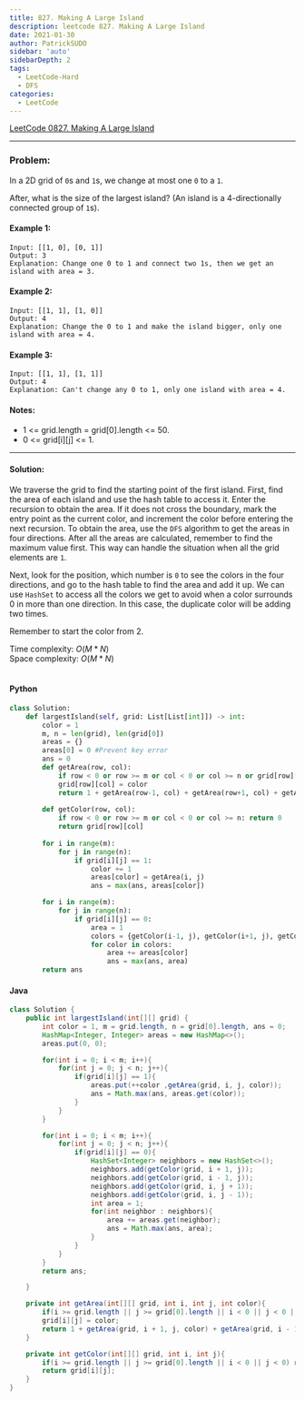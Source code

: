 ```yaml
---
title: 827. Making A Large Island
description: leetcode 827. Making A Large Island
date: 2021-01-30
author: PatrickSUDO
sidebar: 'auto'
sidebarDepth: 2
tags: 
  - LeetCode-Hard
  - DFS
categories:
  - LeetCode
---
```

[LeetCode 0827. Making A Large Island](https://leetcode.com/problems/making-a-large-island/)

---
### Problem: <br/>

In a 2D grid of `0`s and `1`s, we change at most one `0` to a `1`.

After, what is the size of the largest island? (An island is a 4-directionally connected group of `1`s).

#### Example 1:

    Input: [[1, 0], [0, 1]]
    Output: 3
    Explanation: Change one 0 to 1 and connect two 1s, then we get an island with area = 3.

#### Example 2:

    Input: [[1, 1], [1, 0]]
    Output: 4
    Explanation: Change the 0 to 1 and make the island bigger, only one island with area = 4.

#### Example 3:

    Input: [[1, 1], [1, 1]]
    Output: 4
    Explanation: Can't change any 0 to 1, only one island with area = 4.

#### Notes:

- 1 <= grid.length = grid[0].length <= 50.
- 0 <= grid[i][j] <= 1.

---

#### Solution: </br>

We traverse the grid to find the starting point of the first island. First, find the area of each island and use the hash table to access it. Enter the recursion to obtain the area. If it does not cross the boundary,  mark the entry point as the current color, and increment the color before entering the next recursion. To obtain the area, use the `DFS` algorithm to get the areas in four directions. After all the areas are calculated, remember to find the maximum value first. This way can handle the situation when all the grid elements are `1`.

Next, look for the position, which number is `0` to see the colors in the four directions, and go to the hash table to find the area and add it up.
We can use `HashSet` to access all the colors we get to avoid when a color surrounds 0 in more than one direction. In this case, the duplicate color will be adding two times.

Remember to start the color from 2.


Time complexity: $O(M*N)$</br>
Space complexity: $O(M*N)$ 
</br>
</br>


#### Python

```python
class Solution:
    def largestIsland(self, grid: List[List[int]]) -> int:
        color = 1
        m, n = len(grid), len(grid[0])
        areas = {}
        areas[0] = 0 #Prevent key error
        ans = 0 
        def getArea(row, col):
            if row < 0 or row >= m or col < 0 or col >= n or grid[row][col] != 1: return 0  
            grid[row][col] = color
            return 1 + getArea(row-1, col) + getArea(row+1, col) + getArea(row, col-1) + getArea(row, col+1)
        
        def getColor(row, col):
            if row < 0 or row >= m or col < 0 or col >= n: return 0
            return grid[row][col]
        
        for i in range(m):
            for j in range(n):
                if grid[i][j] == 1:
                    color += 1
                    areas[color] = getArea(i, j)
                    ans = max(ans, areas[color]) 

        for i in range(m):
            for j in range(n):
                if grid[i][j] == 0:
                    area = 1
                    colors = {getColor(i-1, j), getColor(i+1, j), getColor(i, j-1), getColor(i, j+1)}
                    for color in colors:
                        area += areas[color]
                        ans = max(ans, area)
        return ans
```

#### Java

```java
class Solution {
    public int largestIsland(int[][] grid) {
        int color = 1, m = grid.length, n = grid[0].length, ans = 0;
        HashMap<Integer, Integer> areas = new HashMap<>();
        areas.put(0, 0);

        for(int i = 0; i < m; i++){
            for(int j = 0; j < n; j++){
                if(grid[i][j] == 1){
                    areas.put(++color ,getArea(grid, i, j, color));
                    ans = Math.max(ans, areas.get(color));
                }
            }
        }

        for(int i = 0; i < m; i++){
            for(int j = 0; j < n; j++){
                if(grid[i][j] == 0){
                    HashSet<Integer> neighbors = new HashSet<>();
                    neighbors.add(getColor(grid, i + 1, j));
                    neighbors.add(getColor(grid, i - 1, j));
                    neighbors.add(getColor(grid, i, j + 1));
                    neighbors.add(getColor(grid, i, j - 1));
                    int area = 1;
                    for(int neighbor : neighbors){
                        area += areas.get(neighbor);
                        ans = Math.max(ans, area);
                    }
                }
            }
        }
        return ans;

    }

    private int getArea(int[][] grid, int i, int j, int color){
        if(i >= grid.length || j >= grid[0].length || i < 0 || j < 0 || grid[i][j] != 1) return 0;
        grid[i][j] = color;
        return 1 + getArea(grid, i + 1, j, color) + getArea(grid, i - 1, j, color) + getArea(grid, i, j + 1, color) + getArea(grid, i, j - 1, color);
    }

    private int getColor(int[][] grid, int i, int j){
        if(i >= grid.length || j >= grid[0].length || i < 0 || j < 0) return 0;
        return grid[i][j];
    }
}
```

<Disqus shortname="patricksudo" />